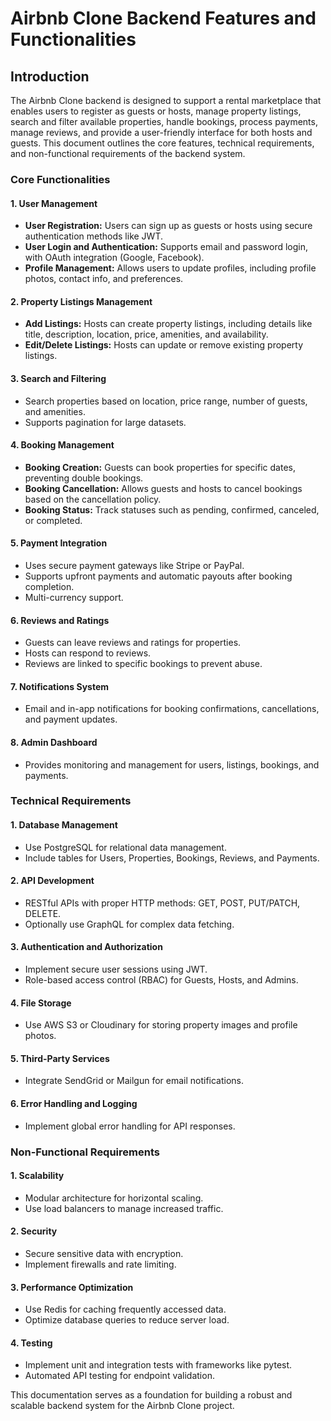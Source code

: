# Airbnb Clone Backend Features and Functionalities

## Introduction

The Airbnb Clone backend is designed to support a rental marketplace that enables users to register as guests or hosts, manage property listings, search and filter available properties, handle bookings, process payments, manage reviews, and provide a user-friendly interface for both hosts and guests. This document outlines the core features, technical requirements, and non-functional requirements of the backend system.

### Core Functionalities

#### 1. User Management

* **User Registration:** Users can sign up as guests or hosts using secure authentication methods like JWT.
* **User Login and Authentication:** Supports email and password login, with OAuth integration (Google, Facebook).
* **Profile Management:** Allows users to update profiles, including profile photos, contact info, and preferences.

#### 2. Property Listings Management

* **Add Listings:** Hosts can create property listings, including details like title, description, location, price, amenities, and availability.
* **Edit/Delete Listings:** Hosts can update or remove existing property listings.

#### 3. Search and Filtering

* Search properties based on location, price range, number of guests, and amenities.
* Supports pagination for large datasets.

#### 4. Booking Management

* **Booking Creation:** Guests can book properties for specific dates, preventing double bookings.
* **Booking Cancellation:** Allows guests and hosts to cancel bookings based on the cancellation policy.
* **Booking Status:** Track statuses such as pending, confirmed, canceled, or completed.

#### 5. Payment Integration

* Uses secure payment gateways like Stripe or PayPal.
* Supports upfront payments and automatic payouts after booking completion.
* Multi-currency support.

#### 6. Reviews and Ratings

* Guests can leave reviews and ratings for properties.
* Hosts can respond to reviews.
* Reviews are linked to specific bookings to prevent abuse.

#### 7. Notifications System

* Email and in-app notifications for booking confirmations, cancellations, and payment updates.

#### 8. Admin Dashboard

* Provides monitoring and management for users, listings, bookings, and payments.

### Technical Requirements

#### 1. Database Management

* Use PostgreSQL for relational data management.
* Include tables for Users, Properties, Bookings, Reviews, and Payments.

#### 2. API Development

* RESTful APIs with proper HTTP methods: GET, POST, PUT/PATCH, DELETE.
* Optionally use GraphQL for complex data fetching.

#### 3. Authentication and Authorization

* Implement secure user sessions using JWT.
* Role-based access control (RBAC) for Guests, Hosts, and Admins.

#### 4. File Storage

* Use AWS S3 or Cloudinary for storing property images and profile photos.

#### 5. Third-Party Services

* Integrate SendGrid or Mailgun for email notifications.

#### 6. Error Handling and Logging

* Implement global error handling for API responses.

### Non-Functional Requirements

#### 1. Scalability

* Modular architecture for horizontal scaling.
* Use load balancers to manage increased traffic.

#### 2. Security

* Secure sensitive data with encryption.
* Implement firewalls and rate limiting.

#### 3. Performance Optimization

* Use Redis for caching frequently accessed data.
* Optimize database queries to reduce server load.

#### 4. Testing

* Implement unit and integration tests with frameworks like pytest.
* Automated API testing for endpoint validation.

This documentation serves as a foundation for building a robust and scalable backend system for the Airbnb Clone project.
